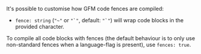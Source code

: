 It's possible to customise how GFM code fences are compiled:

*   `fence: string` (`"~"` or ``"`"``, default: ``"`"``) will wrap code
    blocks in the provided character.

To compile all code blocks with fences (the default behaviour is to only use
non-standard fences when a language-flag is present), use `fences: true`.

